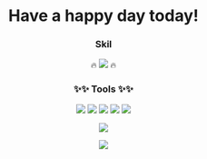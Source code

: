 <div align=center><h1>Have a happy day today!</h1></div>


<div align=center><h3>Skil</h3> </div>
<p align=center>
🔥 <img src="https://img.shields.io/badge/swift-F05138?style=flat-square&logo=Swift&logoColor=white"/> 🔥
</p>

<div align=center><h3>✨✨ Tools ✨✨</h3></div>
<p align=center>
<img src="https://img.shields.io/badge/Figma-F24E1E?style=flat-square&logo=Figma&logoColor=white"/>
<img src="https://img.shields.io/badge/Github-181717?style=flat-square&logo=Github&logoColor=white"/>
<img src="https://img.shields.io/badge/Notion-000000?style=flat-square&logo=Notion&logoColor=white"/>
<img src="https://img.shields.io/badge/Slack-4A154B?style=flat-square&logo=Slack&logoColor=white"/>
<img src="http://img.shields.io/badge/-xcode-147EFB?style=flat-square&logo=xcode&logoColor=white"/>
</p>

<p align=center>
<img src="http://mazassumnida.wtf/api/v2/generate_badge?boj=k_hun"/>
</p>
<p align=center>
<img src="https://github-readme-stats.vercel.app/api?username=Hun-322&count_private=true&show_icons=true&theme=gruvbox"/>
</p>
